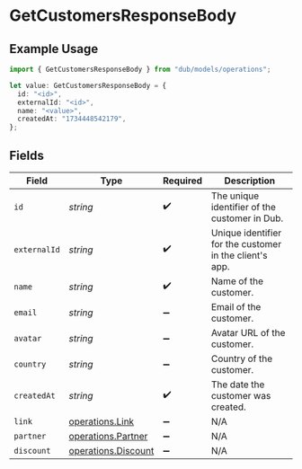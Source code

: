 # GetCustomersResponseBody

## Example Usage

```typescript
import { GetCustomersResponseBody } from "dub/models/operations";

let value: GetCustomersResponseBody = {
  id: "<id>",
  externalId: "<id>",
  name: "<value>",
  createdAt: "1734448542179",
};
```

## Fields

| Field                                                      | Type                                                       | Required                                                   | Description                                                |
| ---------------------------------------------------------- | ---------------------------------------------------------- | ---------------------------------------------------------- | ---------------------------------------------------------- |
| `id`                                                       | *string*                                                   | :heavy_check_mark:                                         | The unique identifier of the customer in Dub.              |
| `externalId`                                               | *string*                                                   | :heavy_check_mark:                                         | Unique identifier for the customer in the client's app.    |
| `name`                                                     | *string*                                                   | :heavy_check_mark:                                         | Name of the customer.                                      |
| `email`                                                    | *string*                                                   | :heavy_minus_sign:                                         | Email of the customer.                                     |
| `avatar`                                                   | *string*                                                   | :heavy_minus_sign:                                         | Avatar URL of the customer.                                |
| `country`                                                  | *string*                                                   | :heavy_minus_sign:                                         | Country of the customer.                                   |
| `createdAt`                                                | *string*                                                   | :heavy_check_mark:                                         | The date the customer was created.                         |
| `link`                                                     | [operations.Link](../../models/operations/link.md)         | :heavy_minus_sign:                                         | N/A                                                        |
| `partner`                                                  | [operations.Partner](../../models/operations/partner.md)   | :heavy_minus_sign:                                         | N/A                                                        |
| `discount`                                                 | [operations.Discount](../../models/operations/discount.md) | :heavy_minus_sign:                                         | N/A                                                        |